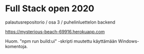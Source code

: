 # Full Stack open 2020
palautusrepositorio / osa 3 / puhelinluettelon backend

https://mysterious-beach-69916.herokuapp.com

Huom. "npm run build:ui" -skripti muutettu käyttämään Windows-komentoja.

